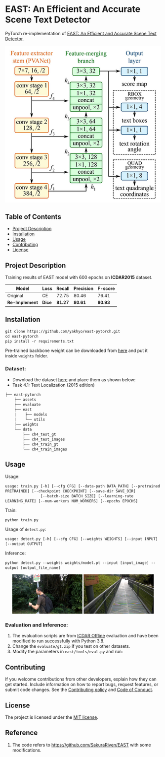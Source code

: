# EAST: An Efficient and Accurate Scene Text Detector

PyTorch re-implementation
of [EAST: An Efficient and Accurate Scene Text Detector](https://arxiv.org/pdf/1704.03155.pdf).

<div align='center'>
  <img src='assets/east.jpg'>
</div>

## Table of Contents

* [Project Description](#project-description)
* [Installation](#installation)
* [Usage](#usage)
* [Contributing](#contributing)
* [License](#license)

## Project Description
Training results of EAST model with 600 epochs on **ICDAR2015** dataset.

| Model            | Loss     | Recall    | Precision | F-score   |
|------------------|----------|-----------|-----------|-----------|
| Original         | CE       | 72.75     | 80.46     | 76.41     |
| **Re-Implement** | **Dice** | **81.27** | **80.61** | **80.93** |

## Installation

```
git clone https://github.com/yakhyo/east-pytorch.git
cd east-pytorch 
pip install -r requirements.txt
```

Pre-trained backbone weight can be downloaded from [here](https://download.pytorch.org/models/vgg16_bn-6c64b313.pth) and
put it inside `weights` folder.

### Dataset:

- Download the dataset [here](https://rrc.cvc.uab.es/?ch=4&com=downloads) and place them as shown below:
- Task 4.1: Text Localization (2015 edition)

```
├── east-pytorch
    ├── assets
    ├── evaluate
    ├── east
    |    ├── models
    |    └── utils
    │── weights
    └── data
        ├── ch4_test_gt
        ├── ch4_test_images
        ├── ch4_train_gt
        └── ch4_train_images

```

## Usage

Usage:

```
usage: train.py [-h] [--cfg CFG] [--data-path DATA_PATH] [--pretrained PRETRAINED] [--checkpoint CHECKPOINT] [--save-dir SAVE_DIR]
                [--batch-size BATCH_SIZE] [--learning-rate LEARNING_RATE] [--num-workers NUM_WORKERS] [--epochs EPOCHS]

```

Train:

```
python train.py
```

Usage of `detect.py`:

```
usage: detect.py [-h] [--cfg CFG] [--weights WEIGHTS] [--input INPUT] [--output OUTPUT]
```

Inference:

```
python detect.py --weights weights/model.pt --input [input_image] --output [output_file_name]
```

<div align="center">
  <img src="assets/output1.png" width="45%">
  <img src="assets/output2.png" width="45%">
</div>

### Evaluation and Inference:

1. The evaluation scripts are from [ICDAR Offline](https://rrc.cvc.uab.es/?ch=4&com=mymethods&task=1) evaluation and
   have been modified to run successfully with Python 3.8.
2. Change the `evaluate/gt.zip` if you test on other datasets.
3. Modify the parameters in `east/tools/eval.py` and run:

## Contributing

If you welcome contributions from other developers, explain how they can get started. Include information on how to
report bugs, request features, or submit code changes. See the [Contributing policy](.github/CONTRIBUTING.md)
and [Code of Conduct](.github/CODE_OF_CONDUCT.md).

## License

The project is licensed under the [MIT license](https://opensource.org/license/mit/).

## Reference
1. The code refers to https://github.com/SakuraRiven/EAST with some modifications.

